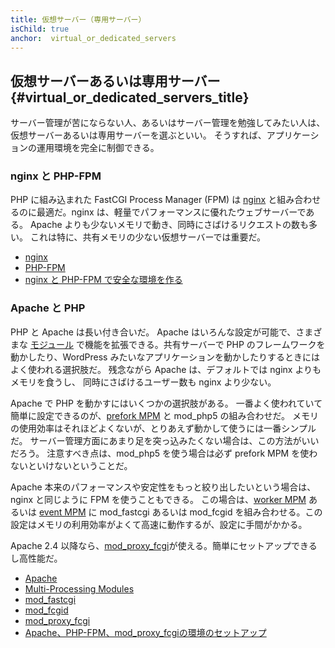 ```yaml
---
title: 仮想サーバー（専用サーバー）
isChild: true
anchor:  virtual_or_dedicated_servers
---
```


## 仮想サーバーあるいは専用サーバー {#virtual_or_dedicated_servers_title}

サーバー管理が苦にならない人、あるいはサーバー管理を勉強してみたい人は、仮想サーバーあるいは専用サーバーを選ぶといい。
そうすれば、アプリケーションの運用環境を完全に制御できる。

### nginx と PHP-FPM

PHP に組み込まれた FastCGI Process Manager (FPM) は [nginx]
と組み合わせるのに最適だ。nginx は、軽量でパフォーマンスに優れたウェブサーバーである。
Apache よりも少ないメモリで動き、同時にさばけるリクエストの数も多い。
これは特に、共有メモリの少ない仮想サーバーでは重要だ。

* [nginx][nginx]
* [PHP-FPM][phpfpm]
* [nginx と PHP-FPM で安全な環境を作る][secure-nginx-phpfpm]

### Apache と PHP

PHP と Apache は長い付き合いだ。
Apache はいろんな設定が可能で、さまざまな [モジュール][apache-modules]
で機能を拡張できる。共有サーバーで PHP のフレームワークを動かしたり、WordPress
みたいなアプリケーションを動かしたりするときにはよく使われる選択肢だ。
残念ながら Apache は、デフォルトでは nginx よりもメモリを食うし、
同時にさばけるユーザー数も nginx より少ない。

Apache で PHP を動かすにはいくつかの選択肢がある。
一番よく使われていて簡単に設定できるのが、[prefork MPM] と mod_php5 の組み合わせだ。
メモリの使用効率はそれほどよくないが、とりあえず動かして使うには一番シンプルだ。
サーバー管理方面にあまり足を突っ込みたくない場合は、この方法がいいだろう。
注意すべき点は、mod_php5 を使う場合は必ず prefork MPM を使わないといけないということだ。

Apache 本来のパフォーマンスや安定性をもっと絞り出したいという場合は、nginx と同じように FPM を使うこともできる。
この場合は、[worker MPM] あるいは
[event MPM] に mod_fastcgi あるいは mod_fcgid
を組み合わせる。この設定はメモリの利用効率がよくて高速に動作するが、設定に手間がかかる。

Apache 2.4 以降なら、[mod_proxy_fcgi]が使える。簡単にセットアップできるし高性能だ。

* [Apache][apache]
* [Multi-Processing Modules][apache-MPM]
* [mod_fastcgi][mod_fastcgi]
* [mod_fcgid][mod_fcgid]
* [mod_proxy_fcgi][mod_proxy_fcgi]
* [Apache、PHP-FPM、mod_proxy_fcgiの環境のセットアップ][tutorial-mod_proxy_fcgi]


[nginx]: https://nginx.org/
[phpfpm]: https://secure.php.net/install.fpm
[secure-nginx-phpfpm]: https://nealpoole.com/blog/2011/04/setting-up-php-fastcgi-and-nginx-dont-trust-the-tutorials-check-your-configuration/
[apache-modules]: https://httpd.apache.org/docs/2.4/mod/
[prefork MPM]: https://httpd.apache.org/docs/2.4/mod/prefork.html
[worker MPM]: https://httpd.apache.org/docs/2.4/mod/worker.html
[event MPM]: https://httpd.apache.org/docs/2.4/mod/event.html
[apache]: https://httpd.apache.org/
[apache-MPM]: https://httpd.apache.org/docs/2.4/mod/mpm_common.html
[mod_fastcgi]: https://blogs.oracle.com/opal/post/php-fpm-fastcgi-process-manager-with-apache-2
[mod_fcgid]: hhttps://httpd.apache.org/mod_fcgid/
[mod_proxy_fcgi]: https://httpd.apache.org/docs/current/mod/mod_proxy_fcgi.html
[tutorial-mod_proxy_fcgi]: https://serversforhackers.com/video/apache-and-php-fpm
